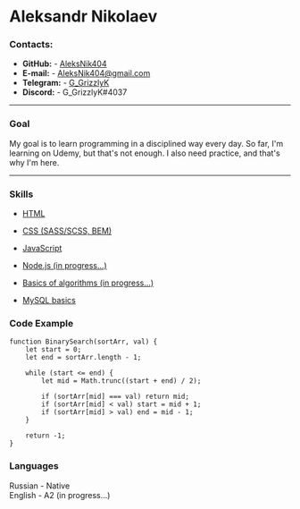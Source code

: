 Aleksandr Nikolaev
===============

### Contacts:

-   **GitHub:** - [AleksNik404](https://github.com/AleksNik404)
-   **E-mail:** - AleksNik404@gmail.com
-   **Telegram:** - [G_GrizzlyK](https://t.me/G_GrizzlyK)
-   **Discord:** - G_GrizzlyK#4037

***
### Goal
My goal is to learn programming in a disciplined way every day. So far, I'm learning on Udemy, but that's not enough. I also need practice, and that's why I'm here. 

***

### Skills

- [HTML](https://www.udemy.com/course/design-and-develop-a-killer-website-with-html5-and-css3/)
- [CSS (SASS/SCSS, BEM)](https://www.udemy.com/course/advanced-css-and-sass/)
- [JavaScript](https://www.udemy.com/course/the-complete-javascript-course/)
- [Node.js (in progress...)](https://www.udemy.com/course/master-the-coding-interview-data-structures-algorithms/)
- [Basics of algorithms (in progress...)](https://www.udemy.com/course/master-the-coding-interview-data-structures-algorithms/)

- [MySQL basics](https://stepik.org/cert/1008144)

### Code Example

```
function BinarySearch(sortArr, val) {
    let start = 0;
    let end = sortArr.length - 1;

    while (start <= end) {
        let mid = Math.trunc((start + end) / 2);

        if (sortArr[mid] === val) return mid;
        if (sortArr[mid] < val) start = mid + 1;
        if (sortArr[mid] > val) end = mid - 1;
    }

    return -1;
}
```

### Languages

Russian - Native  
English - A2 (in progress...)


